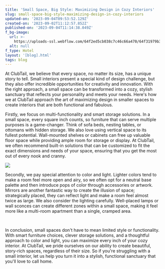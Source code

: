 ```yaml
---
title: 'Small Space, Big Style: Maximizing Design in Cozy Interiors'
slug: small-space-big-style-maximizing-design-in-cozy-interiors
updated-on: '2023-09-04T09:53:52.129Z'
created-on: '2023-09-02T11:12:57.852Z'
published-on: '2023-09-04T11:14:38.049Z'
f_bg-image:
  url: >-
    https://uploads-ssl.webflow.com/64f2ed5cb038c7c46c66a470/64f31979b3c1ea8867ebd71e_64a367a6ac69920c3402f14d_64a2daaccfbfd116a5bbd714_Mask%2520group-11-p-500.webp.png
  alt: null
f_type: Hotel
layout: '[blog].html'
tags: blog
---
```


At ClubTail, we believe that every space, no matter its size, has a unique story to tell. Small interiors present a special kind of design challenge, but they also offer incredible opportunities for creativity and innovation. With the right approach, a small space can be transformed into a cozy, stylish sanctuary that reflects your personality and meets your needs. Here's how we at ClubTail approach the art of maximizing design in smaller spaces to create interiors that are both functional and fabulous.

Firstly, we focus on multi-functionality and smart storage solutions. In a small space, every square inch counts, so furniture that can serve multiple purposes is a game-changer. Think of sofa beds, nesting tables, or ottomans with hidden storage. We also love using vertical space to its fullest potential. Wall-mounted shelves or cabinets can free up valuable floor space while providing ample room for storage or display. At ClubTail, we often recommend built-in solutions that can be customized to fit the exact dimensions and needs of your space, ensuring that you get the most out of every nook and cranny.

![](https://uploads-ssl.webflow.com/64f2ed5cb038c7c46c66a470/64f320ee59342fcfba398b6d_64a2dbcf6377c951f4d8c7ff_64a2daaccfbfd116a5bbd733_Work%2520Image-p-1080.webp%20(1).png)

Secondly, we pay special attention to color and light. Lighter colors tend to make a room feel more open and airy, so we often opt for a neutral base palette and then introduce pops of color through accessories or artwork. Mirrors are another fantastic way to create the illusion of space; strategically placed, they can reflect light and make a room feel almost twice as large. We also consider the lighting carefully. Well-placed lamps or wall sconces can create different zones within a small space, making it feel more like a multi-room apartment than a single, cramped area.

‍

In conclusion, small spaces don't have to mean limited style or functionality. With smart furniture choices, clever storage solutions, and a thoughtful approach to color and light, you can maximize every inch of your cozy interior. At ClubTail, we pride ourselves on our ability to create beautiful, story-rich spaces, regardless of their size. So if you're struggling with a small interior, let us help you turn it into a stylish, functional sanctuary that you'll love to call home.

‍
